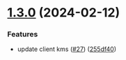 # [1.3.0](https://github.com/affinidi/sdk/compare/@affinidi/test-sdk-client-kms-v1.2.1...@affinidi/test-sdk-client-kms-v1.3.0) (2024-02-12)


### Features

* update client kms ([#27](https://github.com/affinidi/sdk/issues/27)) ([255df40](https://github.com/affinidi/sdk/commit/255df40f4be3e3a0fe6a1703f8ff5947b04869d7))
